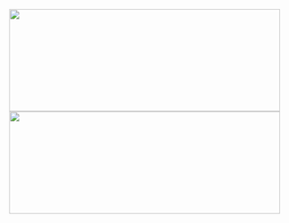<img height="185px" width="490px" align="top" src="[https://github-readme-stats.vercel.app/api?username=GromRibeiro&show_icons=true)"/>
<img height="185px" width="490px" align="" src="https://github-readme-stats.vercel.app/api/top-langs/?username=GromRibeiro&layout=compact&theme=midnight-purple)](https://github.com/anuraghazra/github-readme-stats)"/>

